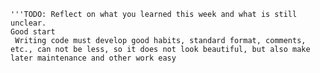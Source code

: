     '''TODO: Reflect on what you learned this week and what is still unclear.
    Good start
     Writing code must develop good habits, standard format, comments, etc., can not be less, so it does not look beautiful, but also make later maintenance and other work easy